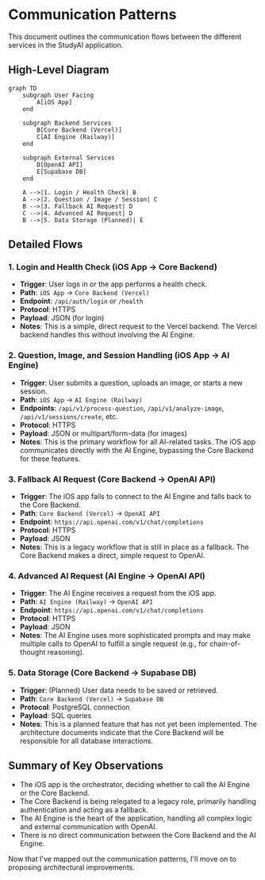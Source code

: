 # Communication Patterns

This document outlines the communication flows between the different services in the StudyAI application.

## High-Level Diagram

```mermaid
graph TD
    subgraph User Facing
        A[iOS App]
    end

    subgraph Backend Services
        B[Core Backend (Vercel)]
        C[AI Engine (Railway)]
    end

    subgraph External Services
        D[OpenAI API]
        E[Supabase DB]
    end

    A -->|1. Login / Health Check| B
    A -->|2. Question / Image / Session| C
    B -->|3. Fallback AI Request| D
    C -->|4. Advanced AI Request| D
    B -->|5. Data Storage (Planned)| E
```

## Detailed Flows

### 1. Login and Health Check (iOS App → Core Backend)

- **Trigger**: User logs in or the app performs a health check.
- **Path**: `iOS App` → `Core Backend (Vercel)`
- **Endpoint**: `/api/auth/login` or `/health`
- **Protocol**: HTTPS
- **Payload**: JSON (for login)
- **Notes**: This is a simple, direct request to the Vercel backend. The Vercel backend handles this without involving the AI Engine.

### 2. Question, Image, and Session Handling (iOS App → AI Engine)

- **Trigger**: User submits a question, uploads an image, or starts a new session.
- **Path**: `iOS App` → `AI Engine (Railway)`
- **Endpoints**: `/api/v1/process-question`, `/api/v1/analyze-image`, `/api/v1/sessions/create`, etc.
- **Protocol**: HTTPS
- **Payload**: JSON or multipart/form-data (for images)
- **Notes**: This is the primary workflow for all AI-related tasks. The iOS app communicates directly with the AI Engine, bypassing the Core Backend for these features.

### 3. Fallback AI Request (Core Backend → OpenAI API)

- **Trigger**: The iOS app fails to connect to the AI Engine and falls back to the Core Backend.
- **Path**: `Core Backend (Vercel)` → `OpenAI API`
- **Endpoint**: `https://api.openai.com/v1/chat/completions`
- **Protocol**: HTTPS
- **Payload**: JSON
- **Notes**: This is a legacy workflow that is still in place as a fallback. The Core Backend makes a direct, simple request to OpenAI.

### 4. Advanced AI Request (AI Engine → OpenAI API)

- **Trigger**: The AI Engine receives a request from the iOS app.
- **Path**: `AI Engine (Railway)` → `OpenAI API`
- **Endpoint**: `https://api.openai.com/v1/chat/completions`
- **Protocol**: HTTPS
- **Payload**: JSON
- **Notes**: The AI Engine uses more sophisticated prompts and may make multiple calls to OpenAI to fulfill a single request (e.g., for chain-of-thought reasoning).

### 5. Data Storage (Core Backend → Supabase DB)

- **Trigger**: (Planned) User data needs to be saved or retrieved.
- **Path**: `Core Backend (Vercel)` → `Supabase DB`
- **Protocol**: PostgreSQL connection
- **Payload**: SQL queries
- **Notes**: This is a planned feature that has not yet been implemented. The architecture documents indicate that the Core Backend will be responsible for all database interactions.

## Summary of Key Observations

- The iOS app is the orchestrator, deciding whether to call the AI Engine or the Core Backend.
- The Core Backend is being relegated to a legacy role, primarily handling authentication and acting as a fallback.
- The AI Engine is the heart of the application, handling all complex logic and external communication with OpenAI.
- There is no direct communication between the Core Backend and the AI Engine.

Now that I've mapped out the communication patterns, I'll move on to proposing architectural improvements.